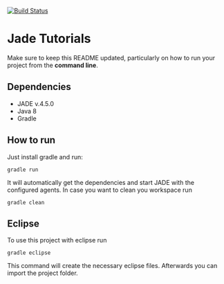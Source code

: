[![Build Status](https://travis-ci.org/HBRS-MAAS/ws18-jade-tutorials-kschre.svg?branch=master)](https://travis-ci.org/HBRS-MAAS/ws18-jade-tutorials-kschre)

# Jade Tutorials

Make sure to keep this README updated, particularly on how to run your project from the **command line**.


## Dependencies
* JADE v.4.5.0
* Java 8
* Gradle

## How to run
Just install gradle and run:

    gradle run

It will automatically get the dependencies and start JADE with the configured agents.
In case you want to clean you workspace run

    gradle clean

## Eclipse
To use this project with eclipse run

    gradle eclipse

This command will create the necessary eclipse files.
Afterwards you can import the project folder.
